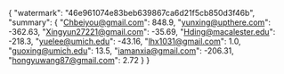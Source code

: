 {
    "watermark": "46e961074e83beb639867ca6d21f5cb850d3f46b", 
    "summary": {
        "Chbeiyou@gmail.com": 848.9, 
        "yunxing@upthere.com": -362.63, 
        "Xingyun27221@gmail.com": -35.69, 
        "Hding@macalester.edu": -218.3, 
        "yuelee@umich.edu": -43.16, 
        "lhx1031@gmail.com": 1.0, 
        "guoxing@umich.edu": 13.5, 
        "iamanxia@gmail.com": -206.31, 
        "hongyuwang87@gmail.com": 2.72
    }
}